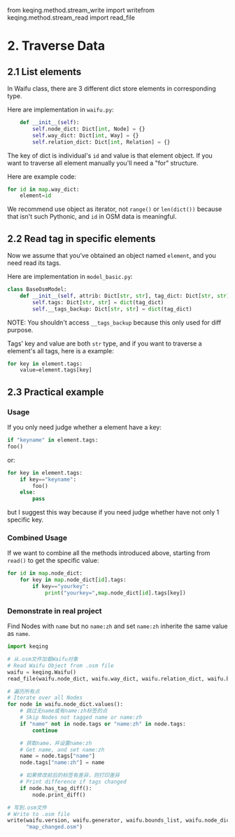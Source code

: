 from keqing.method.stream_write import writefrom keqing.method.stream_read import read_file

# 2. Traverse Data

## 2.1 List elements

In Waifu class, there are 3 different dict store elements in corresponding type.

Here are implementation in `waifu.py`:

```python
    def __init__(self):
        self.node_dict: Dict[int, Node] = {}
        self.way_dict: Dict[int, Way] = {}
        self.relation_dict: Dict[int, Relation] = {}
```

The key of dict is individual's `id` and value is that element object. If you want to traverse all element manually you'll need a "for" structure.

Here are example code:

```python
for id in map.way_dict:
    element=id
```

We recommend use object as iterator, not `range()` or `len(dict())` because that isn't such Pythonic, and `id` in OSM data is meaningful.

## 2.2 Read tag in specific elements

Now we assume that you've obtained an object named `element`, and you need read its tags.

Here are implementation in `model_basic.py`:

```python
class BaseOsmModel:
    def __init__(self, attrib: Dict[str, str], tag_dict: Dict[str, str]):
        self.tags: Dict[str, str] = dict(tag_dict)
        self.__tags_backup: Dict[str, str] = dict(tag_dict)
```

NOTE: You shouldn't access `__tags_backup` because this only used for diff purpose.

Tags' key and value are both `str` type, and if you want to traverse a element's all tags, here is a example:

```python
for key in element.tags:
    value=element.tags[key]
```

## 2.3 Practical example

### Usage

If you only need judge whether a element have a key:

```python
if "keyname" in element.tags:
foo()
```

or:

```python
for key in element.tags:
    if key=="keyname":
        foo()
    else:
        pass
```

but I suggest this way because if you need judge whether have not only 1 specific key.

### Combined Usage

If we want to combine all the methods introduced above, starting from `read()` to get the specific value:

```python
for id in map.node_dict:
    for key in map.node_dict[id].tags:
        if key=="yourkey":
            print("yourkey=",map.node_dict[id].tags[key])
```

### Demonstrate in real project

Find Nodes with `name` but no `name:zh` and set `name:zh` inherite the same value as `name`.

```python
import keqing

# 从.osm文件加载Waifu对象
# Read Waifu Object from .osm file
waifu = keqing.Waifu()
read_file(waifu.node_dict, waifu.way_dict, waifu.relation_dict, waifu.bounds_list, "map.osm")

# 遍历所有点
# Iterate over all Nodes
for node in waifu.node_dict.values():
    # 跳过无name或有name:zh标签的点
    # Skip Nodes not tagged name or name:zh
    if "name" not in node.tags or "name:zh" in node.tags:
        continue

    # 获取name，并设置name:zh
    # Get name, and set name:zh
    name = node.tags["name"]
    node.tags["name:zh"] = name

    # 如果修改前后的标签有差异，则打印差异
    # Print difference if tags changed
    if node.has_tag_diff():
        node.print_diff()

# 写到.osm文件
# Write to .osm file
write(waifu.version, waifu.generator, waifu.bounds_list, waifu.node_dict, waifu.way_dict, waifu.relation_dict,
      "map_changed.osm")
```